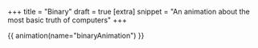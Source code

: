 +++
title = "Binary"
draft = true
[extra]
snippet = "An animation about the most basic truth of computers"
+++

{{ animation(name="binaryAnimation") }}